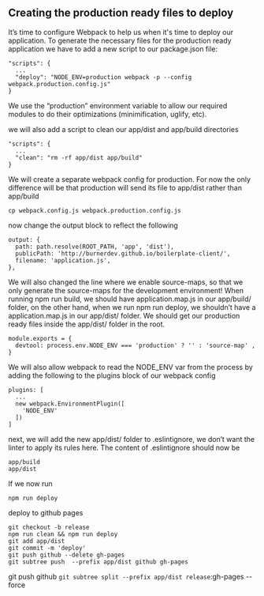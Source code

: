 ## Creating the production ready files to deploy

It’s time to configure Webpack to help us when it's time to deploy our application.
To generate the necessary files for the production ready application we have to add a new script to our package.json file:
```
"scripts": {  
  ...
  "deploy": "NODE_ENV=production webpack -p --config webpack.production.config.js"
}
```
We use the “production” environment variable to allow our required modules to do their optimizations (minimification, uglify, etc).


we will also add a script to clean our app/dist and app/build directories
```
"scripts": {  
  ...
  "clean": "rm -rf app/dist app/build"
}
```

We will create a separate webpack config for production.
For now the only difference will be that production will send its file to app/dist rather than app/build
```
cp webpack.config.js webpack.production.config.js
```

now change the output block to reflect the following
```
output: {
  path: path.resolve(ROOT_PATH, 'app', 'dist'),
  publicPath: 'http://burnerdev.github.io/boilerplate-client/',
  filename: 'application.js',
},
```

We will also changed the line where we enable source-maps, so that we only generate the source-maps for the development environment!
When running npm run build, we should have application.map.js in our app/build/ folder, on the other hand, when we run npm run deploy, we shouldn’t have a application.map.js in our app/dist/ folder.
We should get our production ready files inside the app/dist/ folder in the root.
```
module.exports = {
  devtool: process.env.NODE_ENV === 'production' ? '' : 'source-map' ,
}
```

We will also allow webpack to read the NODE_ENV var from the process by adding the following to the plugins block of our webpack config
```
plugins: [
  ...
  new webpack.EnvironmentPlugin([
    'NODE_ENV'
  ])
]
```
next, we will add the new app/dist/ folder to .eslintignore, we don’t want the linter to apply its rules here.
The content of .eslintignore should now be
```
app/build  
app/dist
```


If we now run
```
npm run deploy
```


deploy to github pages
```
git checkout -b release
npm run clean && npm run deploy
git add app/dist
git commit -m 'deploy'
git push github --delete gh-pages
git subtree push  --prefix app/dist github gh-pages
```

git push github `git subtree split --prefix app/dist release`:gh-pages --force
